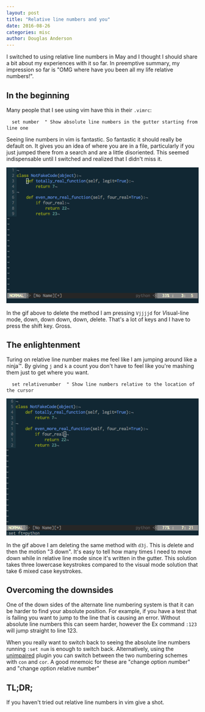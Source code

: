 ```yaml
---
layout: post
title: "Relative line numbers and you"
date: 2016-08-26
categories: misc
author: Douglas Anderson
---
```


I switched to using relative line numbers in May and I thought I should share a
bit about my experiences with it so far. In preemptive summary, my impression
so far is "OMG where have you been all my life relative numbers!".

## In the beginning

Many people that I see using vim have this in their `.vimrc`:

``` VimL
  set number  " Show absolute line numbers in the gutter starting from line one
```

Seeing line numbers in vim is fantastic. So fantastic it should really be
default on. It gives you an idea of where you are in a file, particularly if
you just jumped there from a search and are a little disoriented. This seemed
indispensable until I switched and realized that I didn't miss it.

![Absolute line numbers](/static/img/relative_line_numbers_absolute.gif)

In the gif above to delete the method I am pressing `Vjjjjd` for *V*isual-line
mode, down, down down, down, *d*elete. That's a lot of keys and I have to press
the shift key. Gross.

## The enlightenment

Turing on relative line number makes me feel like I am jumping around like a
ninja&trade;. By giving `j` and `k` a count you don't have to feel like you're
mashing them just to get where you want.

``` VimL
  set relativenumber  " Show line numbers relative to the location of the cursor
```

![Relative line numbers](/static/img/relative_line_numbers_relative.gif)

In the gif above I am deleting the same method with `d3j`. This is *d*elete and
then the motion "3 down". It's easy to tell how many times I need to move down
while in relative line mode since it's written in the gutter. This solution
takes three lowercase keystrokes compared to the visual mode solution that take
6 mixed case keystrokes.

## Overcoming the downsides

One of the down sides of the alternate line numbering system is that it can be
harder to find your absolute position. For example, if you have a test that is
failing you want to jump to the line that is causing an error. Without absolute
line numbers this can seem harder, however the Ex command `:123` will jump
straight to line 123.

When you really want to switch back to seeing the absolute line numbers running
`:set num` is enough to switch back. Alternatively, using the
[unimpaired][UNIMPAIRED] plugin you can switch between the two numbering
schemes with `con` and `cor`. A good mnemoic for these are "*c*hange *o*ption
*n*umber" and "*c*hange *o*ption *r*elative number"

## TL;DR;

If you haven't tried out relative line numbers in vim give a shot.

[UNIMPAIRED]: https://github.com/tpope/vim-unimpaired
